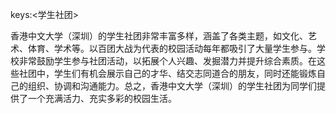 keys:<学生社团>


香港中文大学（深圳）的学生社团非常丰富多样，涵盖了各类主题，如文化、艺术、体育、学术等。以百团大战为代表的校园活动每年都吸引了大量学生参与。学校非常鼓励学生参与社团活动，以拓展个人兴趣、发掘潜力并提升综合素质。在这些社团中，学生们有机会展示自己的才华、结交志同道合的朋友，同时还能锻炼自己的组织、协调和沟通能力。总之，香港中文大学（深圳）的学生社团为同学们提供了一个充满活力、充实多彩的校园生活。